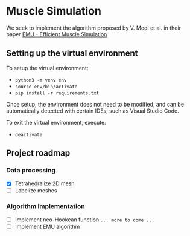 # Muscle Simulation 

We seek to implement the algorithm proposed by V. Modi et al. in their paper [EMU - Efficient Muscle Simulation](https://www.dgp.toronto.edu/projects/efficient-muscles/emu.pdf)

## Setting up the virtual environment

To setup the virtual environment:

* `python3 -m venv env`
* `source env/bin/activate`
* `pip install -r requirements.txt`

Once setup, the environment does not need to be modified, and can be automatically detected with certain IDEs, such as Visual Studio Code.

To exit the virtual environment, execute:

* `deactivate`

## Project roadmap


### Data processing
* [x] Tetrahedralize 2D mesh
* [ ] Labelize meshes

### Algorithm implementation
* [ ] Implement neo-Hookean function
`... more to come ...`
* [ ] Implement EMU algorithm
